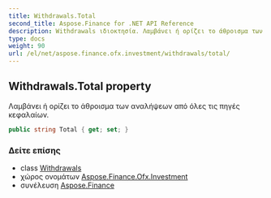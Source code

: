 ```yaml
---
title: Withdrawals.Total
second_title: Aspose.Finance for .NET API Reference
description: Withdrawals ιδιοκτησία. Λαμβάνει ή ορίζει το άθροισμα των αναλήψεων από όλες τις πηγές κεφαλαίων.
type: docs
weight: 90
url: /el/net/aspose.finance.ofx.investment/withdrawals/total/
---
```

## Withdrawals.Total property

Λαμβάνει ή ορίζει το άθροισμα των αναλήψεων από όλες τις πηγές κεφαλαίων.

```csharp
public string Total { get; set; }
```

### Δείτε επίσης

* class [Withdrawals](../)
* χώρος ονομάτων [Aspose.Finance.Ofx.Investment](../../withdrawals/)
* συνέλευση [Aspose.Finance](../../../)


